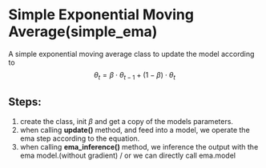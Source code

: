 # Simple Exponential Moving Average(simple_ema)

A simple exponential moving average class to update the model according to 
$$
\theta_{t} = \beta\cdot \theta_{t-1} + (1-\beta)\cdot \theta_{t}
$$


## Steps:
1. create the class, init $\beta$ and get a copy of the models parameters.
2. when calling **update()** method, and feed into a model, we operate the ema step according to the equation.
3. when calling **ema_inference()** method, we inference the output with the ema model.(without gradient) / or we can directly call ema.model
